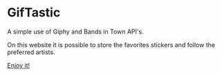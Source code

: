 # GifTastic

A simple use of Giphy and Bands in Town API's.

On this website it is possible to store the favorites stickers and follow the preferred artists.

[Enjoy it!](https://carolinapc.github.io/GifTastic/)
